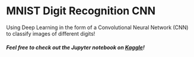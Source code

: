 # MNIST Digit Recognition CNN
Using Deep Learning in the form of a Convolutional Neural Network (CNN) to classify images of different digits!

##### Feel free to check out the Jupyter notebook on [Kaggle](https://www.kaggle.com/patrikdurdevic/digit-recognizer-mnist-tensorflow-cnn)!
